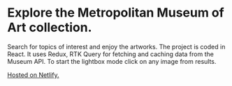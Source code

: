 # Explore the Metropolitan Museum of Art collection.

Search for topics of interest and enjoy the artworks.
The project is coded in React. It uses Redux, RTK Query for fetching and caching data from the Museum API.
To start the lightbox mode click on any image from results.

[Hosted on Netlify.](https://coruscating-trifle-bc255e.netlify.app/)
